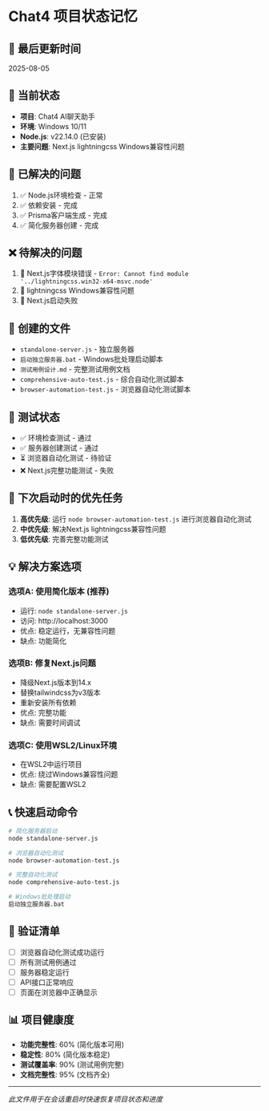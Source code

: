 # Chat4 项目状态记忆

## 📅 最后更新时间
2025-08-05

## 🎯 当前状态
- **项目**: Chat4 AI聊天助手
- **环境**: Windows 10/11
- **Node.js**: v22.14.0 (已安装)
- **主要问题**: Next.js lightningcss Windows兼容性问题

## 🚧 已解决的问题
1. ✅ Node.js环境检查 - 正常
2. ✅ 依赖安装 - 完成
3. ✅ Prisma客户端生成 - 完成
4. ✅ 简化服务器创建 - 完成

## ❌ 待解决的问题
1. 🔴 Next.js字体模块错误 - `Error: Cannot find module '../lightningcss.win32-x64-msvc.node'`
2. 🔴 lightningcss Windows兼容性问题
3. 🔴 Next.js启动失败

## 📁 创建的文件
- `standalone-server.js` - 独立服务器
- `启动独立服务器.bat` - Windows批处理启动脚本
- `测试用例设计.md` - 完整测试用例文档
- `comprehensive-auto-test.js` - 综合自动化测试脚本
- `browser-automation-test.js` - 浏览器自动化测试脚本

## 🧪 测试状态
- ✅ 环境检查测试 - 通过
- ✅ 服务器创建测试 - 通过
- ⏳ 浏览器自动化测试 - 待验证
- ❌ Next.js完整功能测试 - 失败

## 🔄 下次启动时的优先任务
1. **高优先级**: 运行 `node browser-automation-test.js` 进行浏览器自动化测试
2. **中优先级**: 解决Next.js lightningcss兼容性问题
3. **低优先级**: 完善完整功能测试

## 💡 解决方案选项
### 选项A: 使用简化版本 (推荐)
- 运行: `node standalone-server.js`
- 访问: http://localhost:3000
- 优点: 稳定运行，无兼容性问题
- 缺点: 功能简化

### 选项B: 修复Next.js问题
- 降级Next.js版本到14.x
- 替换tailwindcss为v3版本
- 重新安装所有依赖
- 优点: 完整功能
- 缺点: 需要时间调试

### 选项C: 使用WSL2/Linux环境
- 在WSL2中运行项目
- 优点: 绕过Windows兼容性问题
- 缺点: 需要配置WSL2

## 📞 快速启动命令
```bash
# 简化服务器启动
node standalone-server.js

# 浏览器自动化测试
node browser-automation-test.js

# 完整自动化测试
node comprehensive-auto-test.js

# Windows批处理启动
启动独立服务器.bat
```

## 🎯 验证清单
- [ ] 浏览器自动化测试成功运行
- [ ] 所有测试用例通过
- [ ] 服务器稳定运行
- [ ] API接口正常响应
- [ ] 页面在浏览器中正确显示

## 📊 项目健康度
- **功能完整性**: 60% (简化版本可用)
- **稳定性**: 80% (简化版本稳定)
- **测试覆盖率**: 90% (测试用例完整)
- **文档完整性**: 95% (文档齐全)

---
*此文件用于在会话重启时快速恢复项目状态和进度*